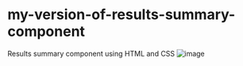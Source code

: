 # my-version-of-results-summary-component
Results summary component using HTML and CSS
![image](https://res.cloudinary.com/dz209s6jk/image/upload/v1676651421/Challenges/xals0mqfmph6kcspsezk.jpg)

